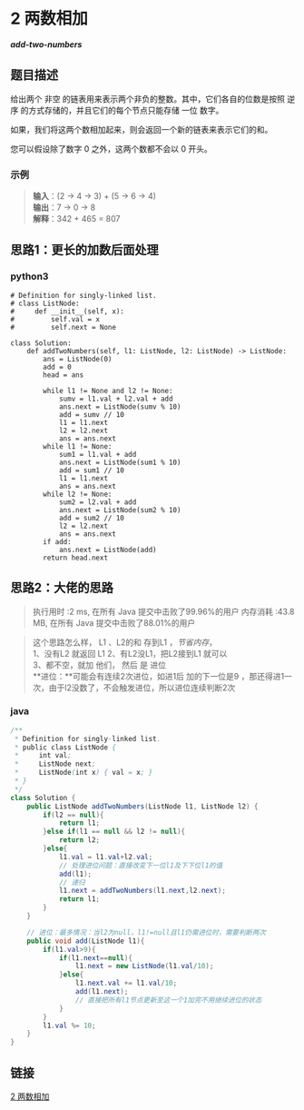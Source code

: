 # 2 两数相加 
***add-two-numbers***

## 题目描述
给出两个 非空 的链表用来表示两个非负的整数。其中，它们各自的位数是按照 逆序 的方式存储的，并且它们的每个节点只能存储 一位 数字。

如果，我们将这两个数相加起来，则会返回一个新的链表来表示它们的和。

您可以假设除了数字 0 之外，这两个数都不会以 0 开头。

### 示例
> **输入**：(2 -> 4 -> 3) + (5 -> 6 -> 4)  
> **输出**：7 -> 0 -> 8  
> **解释**：342 + 465 = 807 

## 思路1：更长的加数后面处理
### python3

```python3
# Definition for singly-linked list.
# class ListNode:
#     def __init__(self, x):
#         self.val = x
#         self.next = None

class Solution:
    def addTwoNumbers(self, l1: ListNode, l2: ListNode) -> ListNode:
        ans = ListNode(0)
        add = 0
        head = ans

        while l1 != None and l2 != None:
            sumv = l1.val + l2.val + add
            ans.next = ListNode(sumv % 10)
            add = sumv // 10
            l1 = l1.next
            l2 = l2.next
            ans = ans.next
        while l1 != None:
            sum1 = l1.val + add
            ans.next = ListNode(sum1 % 10)
            add = sum1 // 10
            l1 = l1.next
            ans = ans.next
        while l2 != None:
            sum2 = l2.val + add
            ans.next = ListNode(sum2 % 10)
            add = sum2 // 10
            l2 = l2.next
            ans = ans.next
        if add:
            ans.next = ListNode(add)
        return head.next
```

## 思路2：大佬的思路
>执行用时 :2 ms, 在所有 Java 提交中击败了99.96%的用户 内存消耗 :43.8 MB, 在所有 Java 提交中击败了88.01%的用户

>这个思路怎么样， L1 、L2的和 存到L1 ，*节省内存*，  
>1、没有L2 就返回 L1
>2、有L2没L1，把L2接到L1 就可以  
>3、都不空，就加 他们， 然后 是 进位  
>**进位：**可能会有连续2次进位，如进1后 加的下一位是9 ，那还得进1一次，由于l2没数了，不会触发进位，所以进位连续判断2次
### java

```java
/**
 * Definition for singly-linked list.
 * public class ListNode {
 *     int val;
 *     ListNode next;
 *     ListNode(int x) { val = x; }
 * }
 */
class Solution {
    public ListNode addTwoNumbers(ListNode l1, ListNode l2) {
        if(l2 == null){
            return l1;
        }else if(l1 == null && l2 != null){
            return l2;
        }else{
            l1.val = l1.val+l2.val;
            // 处理进位问题：直接改变下一位l1及下下位l1的值
            add(l1);
            // 递归
            l1.next = addTwoNumbers(l1.next,l2.next);
            return l1;
        }
    }

    // 进位：最多情况：当l2为null，l1!=null且l1仍需进位时，需要判断两次
    public void add(ListNode l1){
        if(l1.val>9){
            if(l1.next==null){
                l1.next = new ListNode(l1.val/10);
            }else{
                l1.next.val += l1.val/10; 
                add(l1.next);
                // 直接把所有l1节点更新至这一个1加完不用继续进位的状态
            }
        }
        l1.val %= 10;
    }
}
```

## 链接
[2 两数相加](https://leetcode-cn.com/problems/add-two-numbers/)
